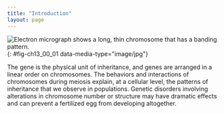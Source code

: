 ```yaml
---
title: "Introduction"
layout: page
---
```



<?cnx.eoc class="summary" title="Sections Summary"?>

<?cnx.eoc class="art-exercise" title="Art Connections"?>

<?cnx.eoc class="multiple-choice" title="Multiple Choice"?>

<?cnx.eoc class="free-response" title="Free Response"?>

 ![Electron micrograph shows a long, thin chromosome that has a banding pattern.](../resources/Figure_13_00_01.jpg "Chromosomes are threadlike nuclear structures consisting of DNA and proteins that serve as the repositories for genetic information. The chromosomes depicted here were isolated from a fruit fly&#x2019;s salivary gland, stained with dye, and visualized under a microscope. Akin to miniature bar codes, chromosomes absorb different dyes to produce characteristic banding patterns, which allows for their routine identification. (credit: modification of work by &#x201C;LPLT&#x201D;/Wikimedia Commons; scale-bar data from Matt Russell)"){: #fig-ch13_00_01 data-media-type="image/jpg"}

The gene is the physical unit of inheritance, and genes are arranged in a linear order on chromosomes. The behaviors and interactions of chromosomes during meiosis explain, at a cellular level, the patterns of inheritance that we observe in populations. Genetic disorders involving alterations in chromosome number or structure may have dramatic effects and can prevent a fertilized egg from developing altogether.

